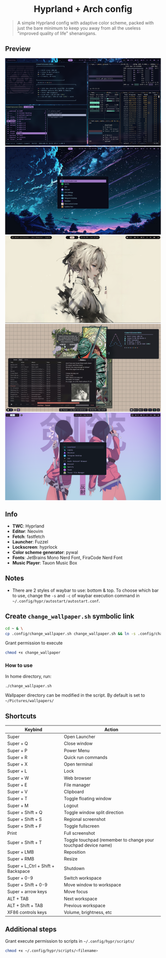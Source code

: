 <h1 align=center>Hyprland + Arch config</h1>

> A simple Hyprland config with adaptive color scheme, packed with just the bare minimum to keep you away from all the useless "improved quality of life" shenanigans.

## Preview

![preview1](./assets/preview1.png)
![preview2](./assets/preview2.png)
![preview4](./assets/preview4.png)
![preview3](./assets/preview3.png)
![preview5](./assets/preview5.png)

## Info
- **TWC**: Hyprland
- **Editor**: Neovim
- **Fetch**: fastfetch
- **Launcher**: Fuzzel
- **Lockscreen**: hyprlock
- **Color scheme generator**: pywal
- **Fonts**: JetBrains Mono Nerd Font, FiraCode Nerd Font
- **Music Player**: Tauon Music Box

## Notes
- There are 2 styles of waybar to use: bottom & top. To choose which bar to use, change the `-s` and `-c` of waybar execution command in `~/.config/hypr/autostart/autostart.conf`.

## Create `change_wallpaper.sh` symbolic link
```bash
cd ~ & \
cp .config/change_wallpaper.sh change_wallpaper.sh && ln -s .config/change_wallpaper.sh change_wallpaper.sh
```
Grant permission to execute
```bash
chmod +x change_wallpaper
```
### How to use
In home directory, run:
```bash
./change_wallpaper.sh
```
Wallpaper directory can be modified in the script. By default is set to `~/Pictures/wallpapers/`

## Shortcuts
| Keybind | Action |
| --- | --- |
|Super| Open Launcher|
|Super + Q| Close window|
|Super + P| Power Menu|
|Super + R| Quick run commands|
|Super + X| Open terminal|
|Super + L| Lock|
|Super + W| Web browser|
|Super + E| File manager|
|Super + V| Clipboard|
|Super + T| Toggle floating window|
|Super + M| Logout|
|Super + Shift + Q| Toggle window split direction|
|Super + Shift + S| Regional screenshot|
|Super + Shift + F| Toggle fullscreen|
|Print| Full screenshot|
|Super + Shift + T| Toggle touchpad (remember to change your touchpad device name) |
|Super + LMB| Reposition|
|Super + RMB| Resize|
|Super + L_Ctrl + Shift + Backspace| Shutdown|
|Super + 0-9| Switch workspace|
|Super + Shift + 0-9| Move window to workspace|
|Super + arrow keys| Move focus|
|ALT + TAB| Next workspace|
|ALT + Shift + TAB| Previous workspace|
|XF86 controls keys| Volume, brightness, etc|

## Additional steps
Grant execute permission to scripts in `~/.config/hypr/scripts/`
```bash
chmod +x ~/.config/hypr/scripts/<filename>
```
